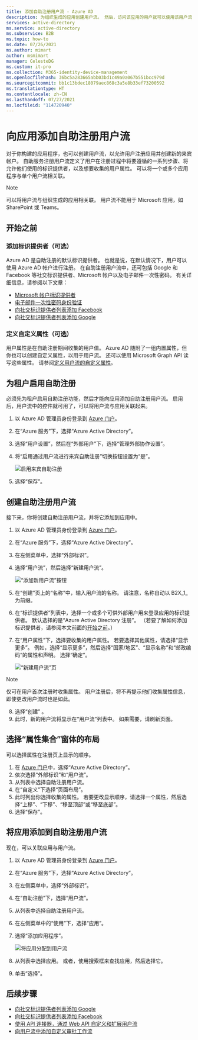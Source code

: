 ```yaml
---
title: 添加自助注册用户流 - Azure AD
description: 为组织生成的应用创建用户流。 然后，访问该应用的用户就可以使用该用户流中配置的选项获得来宾帐户。
services: active-directory
ms.service: active-directory
ms.subservice: B2B
ms.topic: how-to
ms.date: 07/26/2021
ms.author: mimart
author: msmimart
manager: CelesteDG
ms.custom: it-pro
ms.collection: M365-identity-device-management
ms.openlocfilehash: 36bc5a283665abb03bd1c49a0a067b551bcc979d
ms.sourcegitcommit: bb1c13bdec18079aec868c3a5e8b33ef73200592
ms.translationtype: HT
ms.contentlocale: zh-CN
ms.lasthandoff: 07/27/2021
ms.locfileid: "114720940"
---
```

# <a name="add-a-self-service-sign-up-user-flow-to-an-app"></a>向应用添加自助注册用户流

对于你构建的应用程序，也可以创建用户流，以允许用户注册应用并创建新的来宾帐户。 自助服务注册用户流定义了用户在注册过程中将要遵循的一系列步骤、将允许他们使用的标识提供者，以及想要收集的用户属性。 可以将一个或多个应用程序与单个用户流相关联。

> [!NOTE]
> 可以将用户流与组织生成的应用相关联。 用户流不能用于 Microsoft 应用，如 SharePoint 或 Teams。

## <a name="before-you-begin"></a>开始之前

### <a name="add-identity-providers-optional"></a>添加标识提供者（可选）

Azure AD 是自助注册的默认标识提供者。 也就是说，在默认情况下，用户可以使用 Azure AD 帐户进行注册。 在自助注册用户流中，还可包括 Google 和 Facebook 等社交标识提供者、Microsoft 帐户以及电子邮件一次性密码。 有关详细信息，请参阅以下文章：

- [Microsoft 帐户标识提供者](microsoft-account.md)
- [电子邮件一次性密码身份验证](one-time-passcode.md)
- [向社交标识提供者列表添加 Facebook](facebook-federation.md)
- [向社交标识提供者列表添加 Google](google-federation.md)

### <a name="define-custom-attributes-optional"></a>定义自定义属性（可选）

用户属性是在自助注册期间收集的用户值。 Azure AD 随附了一组内置属性，但你也可以创建自定义属性，以用于用户流。 还可以使用 Microsoft Graph API 读写这些属性。 请参阅[定义用户流的自定义属性](user-flow-add-custom-attributes.md)。

## <a name="enable-self-service-sign-up-for-your-tenant"></a>为租户启用自助注册

必须先为租户启用自助注册功能，然后才能向应用添加自助注册用户流。 启用后，用户流中的控件就可用了，可以将用户流与应用关联起来。

1. 以 Azure AD 管理员身份登录到 [Azure 门户](https://portal.azure.com)。
2. 在“Azure 服务”下，选择“Azure Active Directory”。
3. 选择“用户设置”，然后在“外部用户”下，选择“管理外部协作设置”。
4. 将“启用通过用户流进行来宾自助注册”切换按钮设置为“是”。

   ![启用来宾自助注册](media/self-service-sign-up-user-flow/enable-self-service-sign-up.png)
5. 选择“保存”。
## <a name="create-the-user-flow-for-self-service-sign-up"></a>创建自助注册用户流

接下来，你将创建自助注册用户流，并将它添加到应用中。

1. 以 Azure AD 管理员身份登录到 [Azure 门户](https://portal.azure.com)。
2. 在“Azure 服务”下，选择“Azure Active Directory”。
3. 在左侧菜单中，选择“外部标识”。
4. 选择“用户流”，然后选择“新建用户流”。

   ![“添加新用户流”按钮](media/self-service-sign-up-user-flow/new-user-flow.png)

5. 在“创建”页上的“名称”中，输入用户流的名称。 请注意，名称自动以 B2X_1_ 为前缀。
6. 在“标识提供者”列表中，选择一个或多个可供外部用户用来登录应用的标识提供者。 默认选择的是“Azure Active Directory 注册”。 （若要了解如何添加标识提供者，请参阅本文前面的[开始之前](#before-you-begin)。）
7. 在“用户属性”下，选择要收集的用户属性。 若要选择其他属性，请选择“显示更多”。 例如，选择“显示更多”，然后选择“国家/地区”、“显示名称”和“邮政编码”的属性和声明。 选择“确定”。

   ![“新建用户流”页](media/self-service-sign-up-user-flow/create-user-flow.png)

> [!NOTE]
> 仅可在用户首次注册时收集属性。 用户注册后，将不再提示他们收集属性信息，即使更改用户流时也是如此。

8. 选择“创建”  。
9. 此时，新的用户流将显示在“用户流”列表中。 如果需要，请刷新页面。

## <a name="select-the-layout-of-the-attribute-collection-form"></a>选择“属性集合”窗体的布局

可以选择属性在注册页上显示的顺序。 

1. 在 [Azure 门户](https://portal.azure.com)中，选择“Azure Active Directory”。
2. 依次选择“外部标识”和“用户流”。
3. 从列表中选择自助注册用户流。
4. 在“自定义”下选择“页面布局”。 
5. 此时列出你选择收集的属性。 若要更改显示顺序，请选择一个属性，然后选择“上移”、“下移”、“移至顶部”或“移至底部”。
6. 选择“保存”。

## <a name="add-applications-to-the-self-service-sign-up-user-flow"></a>将应用添加到自助注册用户流

现在，可以关联应用与用户流。

1. 以 Azure AD 管理员身份登录到 [Azure 门户](https://portal.azure.com)。
2. 在“Azure 服务”下，选择“Azure Active Directory”。
3. 在左侧菜单中，选择“外部标识”。
4. 在“自助注册”下，选择“用户流”。
5. 从列表中选择自助注册用户流。
6. 在左侧菜单中的“使用”下，选择“应用”。
7. 选择“添加应用程序”。

   ![将应用分配到用户流](media/self-service-sign-up-user-flow/assign-app-to-user-flow.png)

8. 从列表中选择应用。 或者，使用搜索框来查找应用，然后选择它。
9. 单击“选择”。

## <a name="next-steps"></a>后续步骤

- [向社交标识提供者列表添加 Google](google-federation.md)
- [向社交标识提供者列表添加 Facebook](facebook-federation.md)
- [使用 API 连接器，通过 Web API 自定义和扩展用户流](api-connectors-overview.md)
- [向用户流中添加自定义审批工作流](self-service-sign-up-add-approvals.md)
